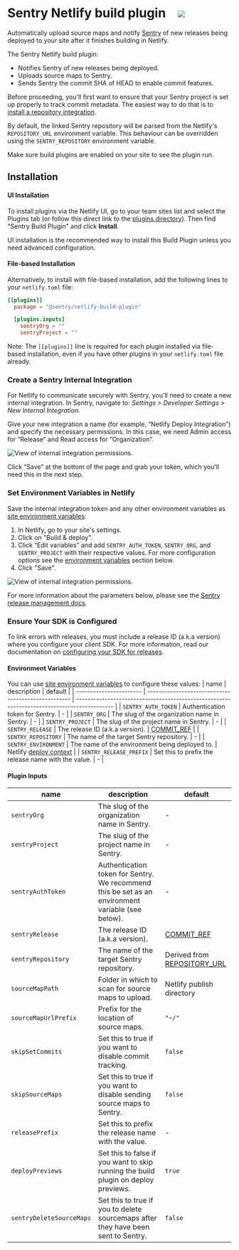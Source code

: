 # Sentry Netlify build plugin &nbsp;&nbsp;&nbsp;<a href="https://app.netlify.com/start/deploy?repository=https://github.com/getsentry/sentry-netlify-build-plugin"><img src="https://www.netlify.com/img/deploy/button.svg"></a>

Automatically upload source maps and notify [Sentry](https://sentry.io/) of new releases being deployed to your site after it finishes building in Netlify.

The Sentry Netlify build plugin:
* Notifies Sentry of new releases being deployed.
* Uploads source maps to Sentry.
* Sends Sentry the commit SHA of HEAD to enable commit features.

Before proceeding, you'll first want to ensure that your Sentry project is set up properly to track commit metadata. The easiest way to do that is to [install a repository integration](https://docs.sentry.io/product/releases/#install-repo-integration).

By default, the linked Sentry repository will be parsed from the Netlify's `REPOSITORY_URL` environment variable. This behaviour can be overridden using the `SENTRY_REPOSITORY` environment variable.

Make sure build plugins are enabled on your site to see the plugin run.

## Installation
#### UI Installation
To install plugins via the Netlify UI, go to your team sites list and select the Plugins tab (or follow this direct link to the [plugins directory](https://app.netlify.com/plugins)). Then find "Sentry Build Plugin" and click **Install**.

UI installation is the recommended way to install this Build Plugin unless you need advanced configuration.

#### File-based Installation
Alternatively, to install with file-based installation, add the following lines to your `netlify.toml` file:

```toml
[[plugins]]
  package = "@sentry/netlify-build-plugin"

  [plugins.inputs]
    sentryOrg = ""
    sentryProject = ""
```

Note: The `[[plugins]]` line is required for each plugin installed via file-based installation, even if you have other plugins in your `netlify.toml` file already.

### Create a Sentry Internal Integration
For Netlify to communicate securely with Sentry, you'll need to create a new internal integration. In Sentry, navigate to: *Settings > Developer Settings > New Internal Integration*.

Give your new integration a name (for example, “Netlify Deploy Integration”) and specify the necessary permissions. In this case, we need Admin access for “Release” and Read access for “Organization”.

![View of internal integration permissions.](images/internal-integration-permissions.png)

Click “Save” at the bottom of the page and grab your token, which you’ll need this in the next step.


### Set Environment Variables in Netlify
Save the internal integration token and any other environment variables as [site environment variables](https://docs.netlify.com/configure-builds/environment-variables/):
1. In Netlify, go to your site's settings.
2. Click on "Build & deploy".
3. Click “Edit variables” and add `SENTRY_AUTH_TOKEN`, `SENTRY_ORG`, and `SENTRY_PROJECT` with their respective values. For more configuration options see the [environment variables](#environment-variables) section below.
4. Click "Save".

![View of internal integration permissions.](images/netlify-environment-variables.png)

For more information about the parameters below, please see the [Sentry release management docs](https://docs.sentry.io/cli/releases/).

### Ensure Your SDK is Configured
To link errors with releases, you must include a release ID (a.k.a version) where you configure your client SDK. For more information, read our documentation on [configuring your SDK for releases](https://docs.sentry.io/workflow/releases/?platform=node#configure-sdk).

#### Environment Variables

You can use [site environment variables](https://docs.netlify.com/configure-builds/environment-variables/) to configure these values:
| name                    | description                                         | default                                                                                     |
| ----------------------- | --------------------------------------------------- | ------------------------------------------------------------------------------------------- |
| `SENTRY_AUTH_TOKEN`     | Authentication token for Sentry.                    | -                                                                                           |
| `SENTRY_ORG`            | The slug of the organization name in Sentry.        | -                                                                                           |
| `SENTRY_PROJECT`        | The slug of the project name in Sentry.             | -                                                                                           |
| `SENTRY_RELEASE`        | The release ID (a.k.a version).                     | [COMMIT_REF](https://docs.netlify.com/configure-builds/environment-variables/#git-metadata) |
| `SENTRY_REPOSITORY`     | The name of the target Sentry repository.           | -                                                                                           |
| `SENTRY_ENVIRONMENT`    | The name of the environment being deployed to.      | Netlify [deploy context](https://docs.netlify.com/site-deploys/overview/#deploy-contexts)   |
| `SENTRY_RELEASE_PREFIX` | Set this to prefix the release name with the value. | -                                                                                           |


#### Plugin Inputs
| name                 | description                                                                                       | default                                                                                                      |
| -------------------- | ------------------------------------------------------------------------------------------------- | ------------------------------------------------------------------------------------------------------------ |
| `sentryOrg`          | The slug of the organization name in Sentry.                                                      | -                                                                                                            |
| `sentryProject`      | The slug of the project name in Sentry.                                                           | -                                                                                                            |
| `sentryAuthToken`    | Authentication token for Sentry. We recommend this be set as an environment variable (see below). | -                                                                                                            |
| `sentryRelease`      | The release ID (a.k.a version).                                                                   | [COMMIT_REF](https://docs.netlify.com/configure-builds/environment-variables/#git-metadata)                  |
| `sentryRepository`   | The name of the target Sentry repository.                                                         | Derived from [REPOSITORY_URL](https://docs.netlify.com/configure-builds/environment-variables/#git-metadata) |
| `sourceMapPath`      | Folder in which to scan for source maps to upload.                                                | Netlify publish directory                                                                                    |
| `sourceMapUrlPrefix` | Prefix for the location of source maps.                                                           | `"~/"`                                                                                                       |
| `skipSetCommits`     | Set this to true if you want to disable commit tracking.                                          | `false`                                                                                                      |
| `skipSourceMaps`     | Set this to true if you want to disable sending source maps to Sentry.                            | `false`                                                                                                      |
| `releasePrefix`      | Set this to prefix the release name with the value.                                               | -                                                                                                            |
| `deployPreviews`     | Set this to false if you want to skip running the build plugin on deploy previews.                | `true`                                                                                                       |
| `sentryDeleteSourceMaps` | Set this to true if you to delete sourcemaps after they have been sent to Sentry.             | `false`                                                                                                      |


